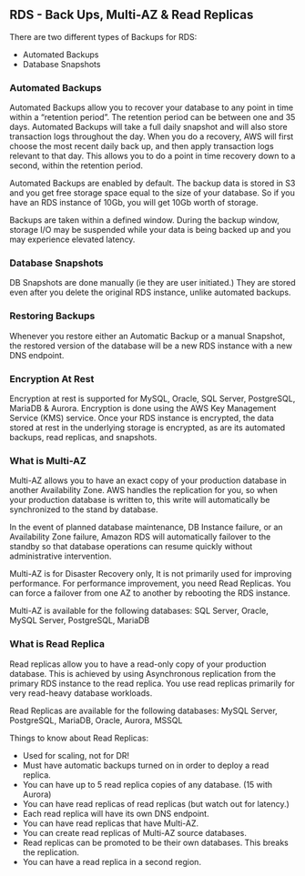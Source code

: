 ## RDS - Back Ups, Multi-AZ & Read Replicas

There are two different types of Backups for RDS:
- Automated Backups
- Database Snapshots

### Automated Backups
Automated Backups allow you to recover your database to any point in time within a “retention period”. The retention period can be between one and 35 days. Automated Backups will take a full daily snapshot and will also store transaction logs throughout the day. When you do a recovery, AWS will first choose the most recent daily back up, and then apply transaction logs relevant to that day. This allows you to do a point in time recovery down to a second, within the retention period.

Automated Backups are enabled by default. The backup data is stored in S3 and you get free storage space equal to the size of your database. So if you have an RDS instance of 10Gb, you will get 10Gb worth of storage.

Backups are taken within a defined window. During the backup window, storage I/O may be suspended while your data is being backed up and you may experience elevated latency.

### Database Snapshots
DB Snapshots are done manually (ie they are user initiated.) They are stored even after you delete the original RDS instance, unlike automated backups.

### Restoring Backups
Whenever you restore either an Automatic Backup or a manual Snapshot, the restored version of the database will be a new RDS instance with a new DNS endpoint.

### Encryption At Rest
Encryption at rest is supported for MySQL, Oracle, SQL Server, PostgreSQL, MariaDB & Aurora. Encryption is done using the AWS Key Management Service (KMS) service. Once your RDS instance is encrypted, the data stored at rest in the underlying storage is encrypted, as are its automated backups, read replicas, and snapshots.

### What is Multi-AZ
Multi-AZ allows you to have an exact copy of your production database in another Availability Zone. AWS handles the replication for you, so when your production database is written to, this write will automatically be synchronized to the stand by database.

In the event of planned database maintenance, DB Instance failure, or an Availability Zone failure, Amazon RDS will automatically failover to the standby so that database operations can resume quickly without administrative intervention.

Multi-AZ is for Disaster Recovery only, It is not primarily used for improving performance. For performance improvement, you need Read Replicas. You can force a failover from one AZ to another by rebooting the RDS instance.

Multi-AZ is available for the following databases: SQL Server, Oracle, MySQL Server, PostgreSQL, MariaDB

### What is Read Replica
Read replicas allow you to have a read-only copy of your production database. This is achieved by using Asynchronous replication from the primary RDS instance to the read replica. You use read replicas primarily for very read-heavy database workloads.

Read Replicas are available for the following databases: MySQL Server, PostgreSQL,  MariaDB, Oracle, Aurora, MSSQL

Things to know about Read Replicas:
- Used for scaling, not for DR!
- Must have automatic backups turned on in order to deploy a read replica.
- You can have up to 5 read replica copies of any database. (15 with Aurora)
- You can have read replicas of read replicas (but watch out for latency.)
- Each read replica will have its own DNS endpoint.
- You can have read replicas that have Multi-AZ.
- You can create read replicas of Multi-AZ source databases.
- Read replicas can be promoted to be their own databases. This breaks the replication.
- You can have a read replica in a second region.